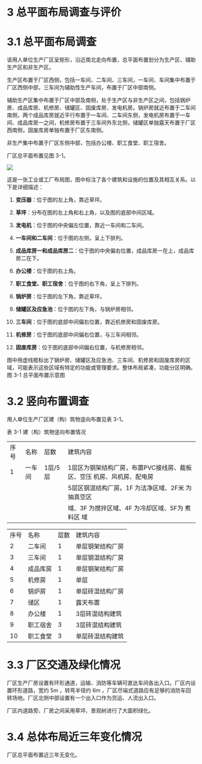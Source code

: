 # 3 总平面布局调查与评价  

# 3.1 总平面布局调查  

该用人单位生产厂区呈矩形，沿近南北走向布置，总平面布置划分为生产区、辅助生产区和非生产区。  

生产区布置于厂区西侧，包括一车间、二车间、三车间，一车间、车间集中布置于厂区西侧中部，三车间为辅助性生产车间，布置于厂区中部南侧。  

辅助生产区集中布置于厂区中部及南侧，处于生产区与非生产区之间，包括锅炉房、成品库房、机修房、储罐区、固废库房、发电机房。锅炉房就近布置于二车间南侧，两个成品库房就近平行布置于一车间、二车间东侧，发电机房布置于一车间、成品库房一之间，机修房布置于三车间外东北侧，储罐区单独露天布置于厂区西南侧，固废库房单独布置于厂区东南侧。  

非生产集中布置于厂区东侧中部，包括办公楼、职工食堂、职工宿舍。  

厂区总平面布置见图 3-1。  

![](images/c89dc4d8386fa0afb53a193890b0988f8229cc552a8490a2687ca361afaf1362.jpg)

这是一张工业或工厂布局图，图中标注了各个建筑和设施的位置及其相互关系。以下是详细描述：

1. **变压器**：位于图的左上角，靠近草坪。

2. **草坪**：分布在图的左上角和右上角，以及图的底部中间区域。

3. **发电机**：位于图的中央偏左位置，靠近一车间和二车间。

4. **一车间和二车间**：位于图的左侧，呈上下排列。

5. **成品库房一和成品库房二**：位于图的中央偏右位置，成品库房一在上，成品库房二在下。

6. **办公楼**：位于图的右上角。

7. **职工食堂、职工宿舍**：位于图的右下角，呈上下排列。

8. **锅炉房**：位于图的左下角，靠近草坪。

9. **储罐区及应急池**：位于图的左下角，与锅炉房相邻。

10. **三车间**：位于图的底部中间偏右位置，靠近机修房和固废库房。

11. **机修房**：位于图的底部中间偏右位置，与三车间相邻。

12. **固废库房**：位于图的底部中间偏右位置，与机修房相邻。

图中用虚线框标出了锅炉房、储罐区及应急池、三车间、机修房和固废库房的区域，可能表示这些区域有特定的功能或管理要求。整体布局紧凑，功能分区明确。  
图 3-1 总平面布置示意图  

# 3.2 竖向布置调查  

用人单位生产厂区建（构）筑物竖向布置见表 3-1。  

表 3-1  建（构）筑物竖向布置情况  


<html><body><table><tr><td>序号</td><td>名称</td><td>层数</td><td>建筑内容</td></tr><tr><td>1</td><td>一车间</td><td>1层/5层</td><td>1层区为钢架结构厂房，布置PVC接线房、裁板区、空压 机房、风机房、配电房</td></tr><tr><td></td><td></td><td></td><td>5层区钢混结构厂房。1F 为洁净区域、2F米 为抽真空区</td></tr><tr><td></td><td></td><td></td><td>域、3F 为搅拌区域、4F 为冷却区域、5F为 煮料区 域</td></tr></table></body></html>  

<html><body><table><tr><td>序号</td><td>名称</td><td>层数</td><td>建筑内容</td></tr><tr><td>2</td><td>二车间</td><td>1</td><td>单层钢架结构厂房</td></tr><tr><td>3</td><td>三车间</td><td>1</td><td>单层钢混结构厂房</td></tr><tr><td>4</td><td>成品库房</td><td>1</td><td>单层钢架结构厂房</td></tr><tr><td>5</td><td>机修房</td><td>1</td><td>单层</td></tr><tr><td>6</td><td>锅炉房</td><td>1</td><td>单层砖混结构厂房</td></tr><tr><td>7</td><td>储区</td><td>1</td><td>露天布置</td></tr><tr><td>8</td><td>办公楼</td><td>1</td><td>3层砖混结构建筑</td></tr><tr><td>9</td><td>职工宿舍</td><td>3</td><td>3层砖混结构建筑</td></tr><tr><td>10</td><td>职工食堂</td><td>3</td><td>单层砖混结构建筑</td></tr></table></body></html>  

# 3.3 厂区交通及绿化情况  

厂区生产厂房设置有环形通道，运输、消防等车辆可直达车间各出入口。厂区内设置环形道路，宽约 $5\mathrm{m}$ ，转弯半径约 $6\mathrm{m}$ ，厂区尽端式道路应有足够的消防车回转场地。厂区北侧中部设置有一个出入口作为货运、人流出入口。  

厂区内道路旁、厂房之间采用草坪、景观树进行了大面积绿化。  

# 3.4 总体布局近三年变化情况  

厂区总平面布置近三年无变化。  